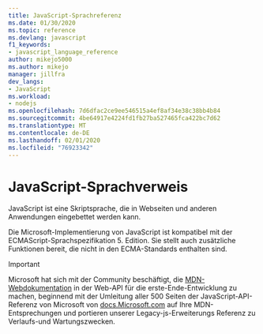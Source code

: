 ```yaml
---
title: JavaScript-Sprachreferenz
ms.date: 01/30/2020
ms.topic: reference
ms.devlang: javascript
f1_keywords:
- javascript_language_reference
author: mikejo5000
ms.author: mikejo
manager: jillfra
dev_langs:
- JavaScript
ms.workload:
- nodejs
ms.openlocfilehash: 7d6dfac2ce9ee546515a4ef8af34e38c38bb4b84
ms.sourcegitcommit: 4be64917e4224fd1fb27ba527465fca422bc7d62
ms.translationtype: MT
ms.contentlocale: de-DE
ms.lasthandoff: 02/01/2020
ms.locfileid: "76923342"
---
```

# <a name="javascript-language-reference"></a>JavaScript-Sprachverweis

JavaScript ist eine Skriptsprache, die in Webseiten und anderen Anwendungen eingebettet werden kann.  
  
Die Microsoft-Implementierung von JavaScript ist kompatibel mit der ECMAScript-Sprachspezifikation 5. Edition. Sie stellt auch zusätzliche Funktionen bereit, die nicht in den ECMA-Standards enthalten sind.

> [!IMPORTANT]
> Microsoft hat sich mit der Community beschäftigt, die [MDN-Webdokumentation](https://developer.mozilla.org/en-US/docs/Web/JavaScript/Reference) in der Web-API für die erste-Ende-Entwicklung zu machen, beginnend mit der Umleitung aller 500 Seiten der JavaScript-API-Referenz von Microsoft von [docs.Microsoft.com](https://docs.microsoft.com) auf Ihre MDN-Entsprechungen und portieren unserer Legacy-js-Erweiterungs Referenz zu Verlaufs-und Wartungszwecken.
